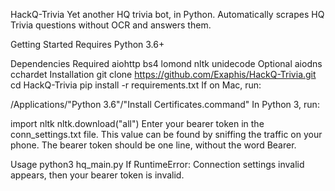 HackQ-Trivia
Yet another HQ trivia bot, in Python. Automatically scrapes HQ Trivia questions without OCR and answers them.

Getting Started
Requires Python 3.6+

Dependencies
Required
aiohttp
bs4
lomond
nltk
unidecode
Optional
aiodns
cchardet
Installation
git clone https://github.com/Exaphis/HackQ-Trivia.git
cd HackQ-Trivia
pip install -r requirements.txt
If on Mac, run:

/Applications/"Python 3.6"/"Install Certificates.command"
In Python 3, run:

import nltk
nltk.download("all")
Enter your bearer token in the conn_settings.txt file. This value can be found by sniffing the traffic on your phone. The bearer token should be one line, without the word Bearer.

Usage
python3 hq_main.py
If RuntimeError: Connection settings invalid appears, then your bearer token is invalid.
